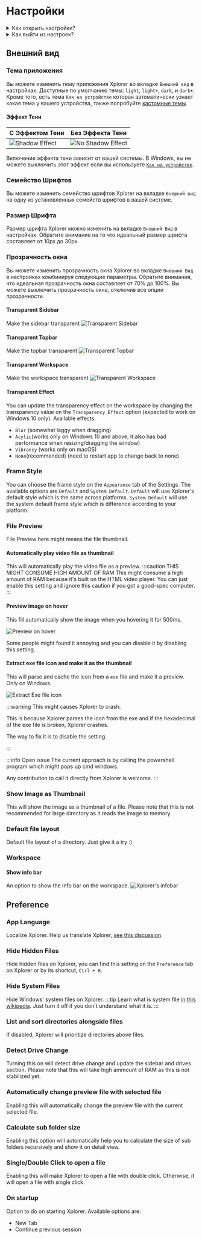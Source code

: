 # Настройки

<details>
<summary>
Как открыть настройки?
</summary>
Вы можете открыть настройки на Xplorer, нажав кнопку `Настройки` слева внизу.

![Настройки](/img/docs/settings.webp)

</details> <details>
<summary>
Как выйти из настроек?
</summary>
Вы можете выйти из настроек, нажав стрелку вверх в верхней части слева от Xplorer.

![Настройки](/img/docs/exit-settings.webp)

</details>

## Внешний вид

### Тема приложения

Вы можете изменить тему приложения Xplorer во вкладке `Внешний вид` в настройках. Доступные по умолчанию темы: `light`, `light+`, `dark`, и `dark+`. Кроме того, есть тема `Как на устройстве` которая автоматически узнает какая тема у вашего устройства, также попробуйте [кастомные темы](/docs/Extensions/theme/).

#### Эффект Тени

| С Эффектом Тени                                | Без Эффекта Тени                                     |
| ---------------------------------------------- | ---------------------------------------------------- |
| ![Shadow Effect](/img/docs/shadow-effect.webp) | ![No Shadow Effect](/img/docs/no-shadow-effect.webp) |

Включение эффекта тени зависит от вашей системы. В Windows, вы не можете выключить этот эффект если вы используете [`Как на устройстве`](#frame-style).

### Семейство Шрифтов

Вы можете изменить семейство шрифтов Xplorer на вкладке `Внешний вид` на одну из установленных семейств шрифтов в вашей системе.

### Размер Шрифта

Размер шрифта Xplorer можно изменить на вкладке `Внешний Вид` в настройках. Обратите внимание на то что идеальный размер шрифта составляет от 10px до 30px.

### Прозрачность окна

Вы можете изменить прозрачность окна Xplorer во вкладке `Внешний Вид` в настройках комбинируя следующие параметры. Обратите внимания, что идеальная прозрачность окна составляет от 70% до 100%. Вы можете выключить прозрачность окна, отключив все опции прозрачности.

#### Transparent Sidebar

Make the sidebar transparent ![Transparent Sidebar](/img/docs/transparent-sidebar.webp)

#### Transparent Topbar

Make the topbar transparent ![Transparent Topbar](/img/docs/transparent-topbar.webp)

#### Transparent Workspace

Make the workspace transparent ![Transparent Workspace](/img/docs/transparent-workspace.webp)

#### Transparent Effect

You can update the transparency effect on the workspace by changing the transparency value on the `Transparency Effect` option (expected to work on Windows 10 only). Available effects:

-   `Blur` (somewhat laggy when dragging)
-   `Acylic`(works only on Windows 10 and above, it also has bad performance when resizing/dragging the window)
-   `Vibrancy` (works only on macOS)
-   `None`(recommended) (need to restart app to change back to none)

### Frame Style

You can choose the frame style on the `Appearance` tab of the Settings. The available options are `Default` and `System Default`. `Default` will use Xplorer's default style which is the same across platforms. `System Default` will use the system default frame style which is difference according to your platform.

### File Preview

File Preview here might means the file thumbnail.

#### Automatically play video file as thumbnail

This will automatically play the video file as a preview. :::caution THIS MIGHT CONSUME HIGH AMOUNT OF RAM
This might consume a high amount of RAM because it's built on the HTML video player.
You can just enable this setting and ignore this caution if you got a good-spec computer.
:::

#### Preview image on hover

This fill automatically show the image when you hovering it for 500ms.

![Preview on hover](/img/docs/preview-on-hover.webp)

Some people might found it annoying and you can disable it by disabling this setting.

#### Extract exe file icon and make it as the thumbnail

This will parse and cache the icon from a `exe` file and make it a preview. Only on Windows.

![Extract Exe file icon](/img/docs/extract-exe-icon.webp)

:::warning This might causes Xplorer to crash.

This is because Xplorer parses the icon from the exe and if the hexadecimal of the exe file is broken, Xplorer crashes.

The way to fix it is to disable the setting.

:::

:::info Open issue The current approach is by calling the powershell program which might pops up cmd windows.

Any contribution to call it directly from Xplorer is welcome. :::

### Show Image as Thumbnail

This will show the image as a thumbnail of a file. Please note that this is not recommended for large directory as it reads the image to memory.

### Default file layout

Default file layout of a directory. Just give it a try :)

### Workspace

#### Show info bar

An option to show the info bar on the workspace. ![Xplorer's infobar](/img/docs/infobar.webp)

## Preference

### App Language

Localize Xplorer. Help us translate Xplorer, [see this discussion](https://github.com/kimlimjustin/xplorer/discussions/30).

### Hide Hidden Files

Hide hidden files on Xplorer, you can find this setting on the `Preference` tab on Xplorer or by its shortcut, `Ctrl + H`.

### Hide System Files

Hide Windows' system files on Xplorer. :::tip Learn what is system file [in this wikipedia](https://en.wikipedia.org/wiki/System_file). Just turn it off if you don't understand what it is. :::

### List and sort directories alongside files

If disabled, Xplorer will prioritize directories above files.

### Detect Drive Change

Turning this on will detect drive change and update the sidebar and drives section. Please note that this will take high ammount of RAM as this is not stabilized yet.

### Automatically change preview file with selected file

Enabling this will automatically change the preview file with the current selected file.

### Calculate sub folder size

Enabling this option will automatically help you to calculate the size of sub folders recursively and show it on detail view.

### Single/Double Click to open a file

Enabling this will make Xplorer to open a file with double click. Otherwise, it will open a file with single click.

### On startup

Option to do on starting Xplorer. Available options are:

-   New Tab
-   Continue previous session
